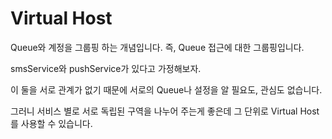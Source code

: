 # Virtual Host

Queue와 계정을 그룹핑 하는 개념입니다. 즉, Queue 접근에 대한 그룹핑입니다.

smsService와 pushService가 있다고 가정해보자.

이 둘을 서로 관계가 없기 때문에 서로의 Queue나 설정을 알 필요도, 관심도 없습니다. 

그러니 서비스 별로 서로 독립된 구역을 나누어 주는게 좋은데 그 단위로 Virtual Host를 사용할 수 있습니다.
